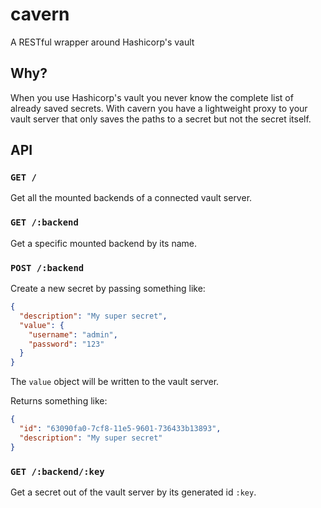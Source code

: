 # cavern
A RESTful wrapper around Hashicorp's vault

## Why?
When you use Hashicorp's vault you never know the complete list of already saved
secrets. With cavern you have a lightweight proxy to your vault server that only saves
the paths to a secret but not the secret itself.

## API

### `GET /`
Get all the mounted backends of a connected vault server.

### `GET /:backend`
Get a specific mounted backend by its name.

### `POST /:backend`
Create a new secret by passing something like:
```json
{
  "description": "My super secret",
  "value": {
    "username": "admin",
    "password": "123"
  }
}
```
The `value` object will be written to the vault server.

Returns something like:
```json
{
  "id": "63090fa0-7cf8-11e5-9601-736433b13893",
  "description": "My super secret"
}
```

### `GET /:backend/:key`
Get a secret out of the vault server by its generated id `:key`.
